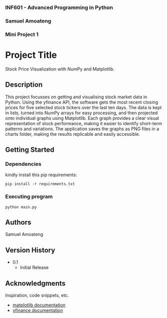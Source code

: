 ### INF601 - Advanced Programming in Python
### Samuel Amoateng
### Mini Project 1
 
 
# Project Title
Stock Price Visualization with NumPy and Matplotlib.
 
## Description
 
This project focusses on getting and visualising stock market data in Python.  Using the yfinance API, the software gets the most recent closing prices for five selected stock tickers over the last ten days.  The data is kept in lists, turned into NumPy arrays for easy processing, and then projected onto individual graphs using Matplotlib.  Each graph provides a clear visual representation of stock performance, making it easier to identify short-term patterns and variations.  The application saves the graphs as PNG files in a charts folder, making the results replicable and easily accessible.
 
## Getting Started
 
### Dependencies
kindly install this pip requirements:
```
pip install -r requirements.txt
```

### Executing program
 ```
python main.py
```
 
## Authors
Samuel Amoateng

## Version History
* 0.1
    * Initial Release
## Acknowledgments
Inspiration, code snippets, etc.
* [matplotlib documentation](https://matplotlib.org/stable/index.html)
* [yfinance documentation](https://ranaroussi.github.io/yfinance/index.html)
